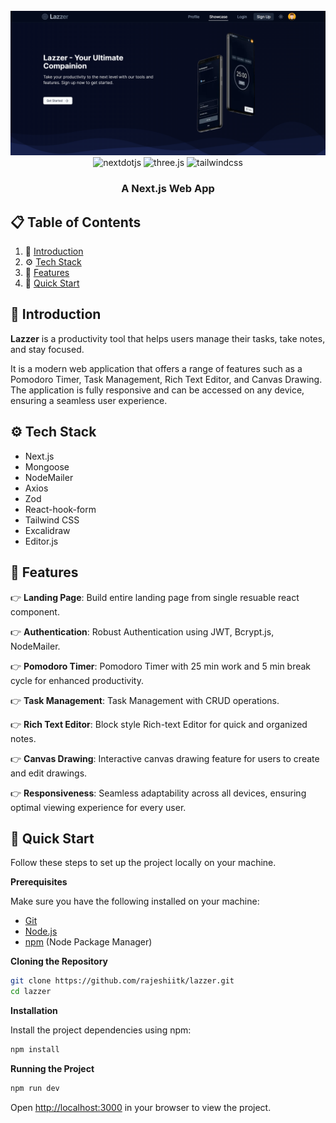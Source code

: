 <div align="center">
  <br />
    <a href="https://lazzer.vercel.app/showcase" target="_blank">
      <img src="https://raw.githubusercontent.com/rajeshiitk/lazzer/main/public/lazzer-landing-page.png" alt="Project Banner">
    </a>
  <br />

  <div>
    <img src="https://img.shields.io/badge/-Next_JS-black?style=for-the-badge&logoColor=white&logo=nextdotjs&color=000000" alt="nextdotjs" />
    <img src="https://img.shields.io/badge/-Mongodb-green?style=for-the-badge&logoColor=black&logo=mongodb&color=green" alt="three.js" />
    <img src="https://img.shields.io/badge/-Tailwind_CSS-black?style=for-the-badge&logoColor=white&logo=tailwindcss&color=06B6D4" alt="tailwindcss" />
  </div>

  <h3 align="center"> A Next.js Web App   </h3>

</div>

## 📋 <a name="table">Table of Contents</a>

1. 🤖 [Introduction](#introduction)
2. ⚙️ [Tech Stack](#tech-stack)
3. 🔋 [Features](#features)
4. 🤸 [Quick Start](#quick-start)

## <a name="introduction">🤖 Introduction</a>

**Lazzer** is a productivity tool that helps users manage their tasks, take notes, and stay focused.

It is a modern web application that offers a range of features such as a Pomodoro Timer, Task Management, Rich Text Editor, and Canvas Drawing. The application is fully responsive and can be accessed on any device, ensuring a seamless user experience.

## <a name="tech-stack">⚙️ Tech Stack</a>

- Next.js
- Mongoose
- NodeMailer
- Axios
- Zod
- React-hook-form
- Tailwind CSS
- Excalidraw
- Editor.js

## <a name="features">🔋 Features</a>

👉 **Landing Page**: Build entire landing page from single resuable react component.

👉 **Authentication**: Robust Authentication using JWT, Bcrypt.js, NodeMailer.

👉 **Pomodoro Timer**: Pomodoro Timer with 25 min work and 5 min break cycle for enhanced productivity.

👉 **Task Management**: Task Management with CRUD operations.

👉 **Rich Text Editor**: Block style Rich-text Editor for quick and organized notes.

👉 **Canvas Drawing**: Interactive canvas drawing feature for users to create and edit drawings.

👉 **Responsiveness**: Seamless adaptability across all devices, ensuring optimal viewing experience for every user.

## <a name="quick-start">🤸 Quick Start</a>

Follow these steps to set up the project locally on your machine.

**Prerequisites**

Make sure you have the following installed on your machine:

- [Git](https://git-scm.com/)
- [Node.js](https://nodejs.org/en)
- [npm](https://www.npmjs.com/) (Node Package Manager)

**Cloning the Repository**

```bash
git clone https://github.com/rajeshiitk/lazzer.git
cd lazzer
```

**Installation**

Install the project dependencies using npm:

```bash
npm install
```

**Running the Project**

```bash
npm run dev
```

Open [http://localhost:3000](http://localhost:3000) in your browser to view the project.
